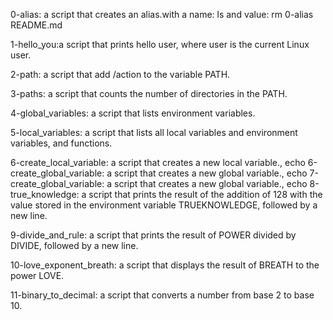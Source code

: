 0-alias: a script that creates an alias.with a name: ls and value: rm 0-alias README.md

1-hello_you:a script that prints hello user, where user is the current Linux user.

2-path: a script that add /action to the variable PATH.

3-paths: a script that counts the number of directories in the PATH.

4-global_variables: a script that lists environment variables.

5-local_variables: a script that lists all local variables and environment variables, and functions.

6-create_local_variable: a script that creates a new local variable., echo 
6-create_global_variable: a script that creates a new global variable., echo 
7-create_global_variable: a script that creates a new global variable., echo 
8-true_knowledge: a script that prints the result of the addition of 128 with the value stored in the environment variable TRUEKNOWLEDGE, followed by a new line.

9-divide_and_rule: a script that prints the result of POWER divided by DIVIDE, followed by a new line.

10-love_exponent_breath: a script that displays the result of BREATH to the power LOVE.

11-binary_to_decimal: a script that converts a number from base 2 to base 10.

